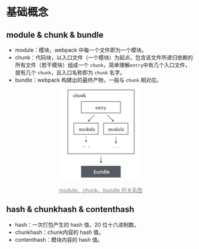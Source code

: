 # 基础概念
## module & chunk & bundle
- module：模块，webpack 中每一个文件即为一个模块。
- chunk：代码块，以入口文件（一个模块）为起点，包含该文件所递归依赖的所有文件（若干模块）组成一个 `chunk`，简单理解`entry`中有几个入口文件，就有几个 `chunk`，且入口名称即为 `chunk` 名字。
- bundle：webpack 构建出的最终产物，一般与 `chunk` 相对应。

<div align="center">
    <img  src="./assets/basic-dep.png" alt="module、chunk、bundle 的关系图"/>
    <p style="text-decoration: underline;color: gray;">module、chunk、bundle 的关系图</p>
</div>

## hash & chunkhash & contenthash
- hash：一次打包产生的 hash 值，20 位十六进制数。
- chunkhash：chunk内容的 hash 值。
- contenthash：模块内容的 hash 值。